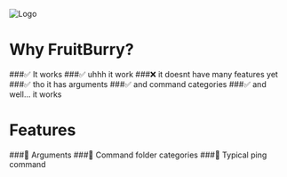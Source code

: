 ![Logo](https://i.ibb.co/sPtN580/fb-banner.png)
<br>

# Why FruitBurry?
###✅ It works
###✅ uhhh it work
###❌ it doesnt have many features yet
###✅ tho it has arguments
###✅ and command categories
###✅ and well... it works

# Features
###💫 Arguments 
###📁 Command folder categories
###📀 Typical ping command
